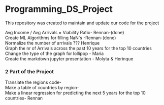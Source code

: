 # Programming_DS_Project
This repository was created to maintain and update our code for the project



Avg Income / Avg Arrivals = Viability Ratio- Rennan-(done)<br>
Create ML Algorithms for filling NaN's -Rennan-(done)<br>
Normalize the number of arrivals ??? Henrique <br>
Graph the nr of Arrivals across the past 10 years for the top 10 countries <br>
Change the type of the graph for lollipop - Maria<br>
Create the markdown jupyter presentation - Molyta & Herinque<br>


<h3>2 Part of the Project</h3>
Translate the regions code-<br>
Make a table of countries by region-<br>
Make a linear regression for predicting the next 5 years for the top 10 countries- Rennan <br>


